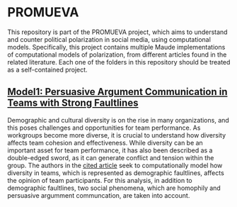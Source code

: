 # PROMUEVA

This repository is part of the PROMUEVA project, which aims to understand and counter political polarization in social media, using computational models. Specifically, this project contains multiple Maude implementations of computational models of polarization, from different articles found in the related literature. Each one of the folders in this repository should be treated as a self-contained project.


## [Model1: Persuasive Argument Communication in Teams with Strong Faultlines](https://github.com/dfosorio/PROMUEVA/tree/main/Model1)

Demographic and cultural diversity is on the rise in many organizations, and this poses challenges and opportunities for team performance. As workgroups become more diverse, it is crucial to understand how diversity affects team cohesion and effectiveness. While diversity can be an important asset for team performance, it has also been described as a double-edged sword, as it can generate conflict and tension within the group. The authors in the [cited article](https://doi.org/10.1007/s10588-020-09315-8) seek to computationally model how diversity in teams, which is represented as demographic faultlines, affects the opinion of team participants. For this analysis, in addition to demographic faultlines, two social phenomena, which are homophily and persuasive argumment communcation, are taken into account.
